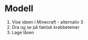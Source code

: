 # Modell

1. Vise ideen i Minecraft - alternativ 3
1. Dra og se på faktisk krabbeteiner
1. Lage låsen
